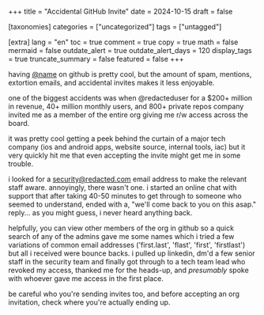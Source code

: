 +++
title = "Accidental GitHub Invite"
date = 2024-10-15
draft = false

[taxonomies]
categories = ["uncategorized"]
tags = ["untagged"]

[extra]
lang = "en"
toc = true
comment = true
copy = true
math = false
mermaid = false
outdate_alert = true
outdate_alert_days = 120
display_tags = true
truncate_summary = false
featured = false
+++

having [@name](https://github.com/name) on github is pretty cool, but the amount of spam, mentions, extortion emails, and accidental invites makes it less enjoyable.

one of the biggest accidents was when @redacteduser for a $200+ million in revenue, 40+ million monthly users, and 800+ private repos company invited me as a member of the entire org giving me r/w access across the board.

it was pretty cool getting a peek behind the curtain of a major tech company (ios and android apps, website source, internal tools, iac) but it very quickly hit me that even accepting the invite might get me in some trouble.

i looked for a <security@redacted.com> email address to make the relevant staff aware. annoyingly, there wasn't one. i started an online chat with support that after taking 40-50 minutes to get through to someone who seemed to understand, ended with a, "we'll come back to you on this asap." reply... as you might guess, i never heard anything back.

helpfully, you can view other members of the org in github so a quick search of any of the admins gave me some names which i tried a few variations of common email addresses ('first.last', 'flast', 'first', 'firstlast') but all i received were bounce backs. i pulled up linkedin, dm'd a few senior staff in the security team and finally got through to a tech team lead who revoked my access, thanked me for the heads-up, and *presumably* spoke with whoever gave me access in the first place.

be careful who you're sending invites too, and before accepting an org invitation, check where you're actually ending up.
